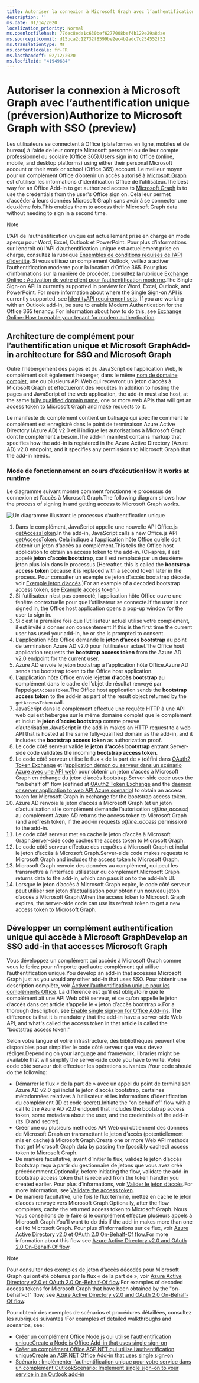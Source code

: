 ```yaml
---
title: Autoriser la connexion à Microsoft Graph avec l’authentification unique
description: ''
ms.date: 01/14/2020
localization_priority: Normal
ms.openlocfilehash: 77dec8eda1c630bef6277008bef4b129e29a8dae
ms.sourcegitcommit: d15bca2c12732f8599be2ec4b2adc7c254552f52
ms.translationtype: MT
ms.contentlocale: fr-FR
ms.lasthandoff: 02/12/2020
ms.locfileid: "41949684"
---
```

# <a name="authorize-to-microsoft-graph-with-sso-preview"></a><span data-ttu-id="6dc56-102">Autoriser la connexion à Microsoft Graph avec l’authentification unique (préversion)</span><span class="sxs-lookup"><span data-stu-id="6dc56-102">Authorize to Microsoft Graph with SSO (preview)</span></span>

<span data-ttu-id="6dc56-103">Les utilisateurs se connectent à Office (plateformes en ligne, mobiles et de bureau) à l’aide de leur compte Microsoft personnel ou de leur compte professionnel ou scolaire (Office 365).</span><span class="sxs-lookup"><span data-stu-id="6dc56-103">Users sign in to Office (online, mobile, and desktop platforms) using either their personal Microsoft account or their work or school (Office 365) account.</span></span> <span data-ttu-id="6dc56-104">Le meilleur moyen pour un complément Office d’obtenir un accès autorisé à [Microsoft Graph](https://developer.microsoft.com/graph/docs) est d’utiliser les informations d’identification Office de l’utilisateur.</span><span class="sxs-lookup"><span data-stu-id="6dc56-104">The best way for an Office Add-in to get authorized access to [Microsoft Graph](https://developer.microsoft.com/graph/docs) is to use the credentials from the user's Office sign on.</span></span> <span data-ttu-id="6dc56-105">Cela leur permet d’accéder à leurs données Microsoft Graph sans avoir à se connecter une deuxième fois.</span><span class="sxs-lookup"><span data-stu-id="6dc56-105">This enables them to access their Microsoft Graph data without needing to sign in a second time.</span></span> 

> [!NOTE]
> <span data-ttu-id="6dc56-p102">L’API de l’authentification unique est actuellement prise en charge en mode aperçu pour Word, Excel, Outlook et PowerPoint. Pour plus d’informations sur l’endroit où l’API d’authentification unique est actuellement prise en charge, consultez la rubrique [Ensembles de conditions requises de l’API d’identité](/office/dev/add-ins/reference/requirement-sets/identity-api-requirement-sets). Si vous utilisez un complément Outlook, veillez à activer l’authentification moderne pour la location d’Office 365. Pour plus d’informations sur la manière de procéder, consultez la rubrique [Exchange Online : Activation de votre client pour l’authentification moderne](https://social.technet.microsoft.com/wiki/contents/articles/32711.exchange-online-how-to-enable-your-tenant-for-modern-authentication.aspx).</span><span class="sxs-lookup"><span data-stu-id="6dc56-p102">The Single Sign-on API is currently supported in preview for Word, Excel, Outlook, and PowerPoint. For more information about where the Single Sign-on API is currently supported, see [IdentityAPI requirement sets](/office/dev/add-ins/reference/requirement-sets/identity-api-requirement-sets). If you are working with an Outlook add-in, be sure to enable Modern Authentication for the Office 365 tenancy. For information about how to do this, see [Exchange Online: How to enable your tenant for modern authentication](https://social.technet.microsoft.com/wiki/contents/articles/32711.exchange-online-how-to-enable-your-tenant-for-modern-authentication.aspx).</span></span>

## <a name="add-in-architecture-for-sso-and-microsoft-graph"></a><span data-ttu-id="6dc56-110">Architecture de complément pour l’authentification unique et Microsoft Graph</span><span class="sxs-lookup"><span data-stu-id="6dc56-110">Add-in architecture for SSO and Microsoft Graph</span></span>

<span data-ttu-id="6dc56-111">Outre l’hébergement des pages et du JavaScript de l’application Web, le complément doit également héberger, dans le même [nom de domaine complet](/windows/desktop/DNS/f-gly#_dns_fully_qualified_domain_name_fqdn__gly), une ou plusieurs API Web qui recevront un jeton d’accès à Microsoft Graph et effectueront des requêtes.</span><span class="sxs-lookup"><span data-stu-id="6dc56-111">In addition to hosting the pages and JavaScript of the web application, the add-in must also host, at the same [fully qualified domain name](/windows/desktop/DNS/f-gly#_dns_fully_qualified_domain_name_fqdn__gly), one or more web APIs that will get an access token to Microsoft Graph and make requests to it.</span></span>

<span data-ttu-id="6dc56-112">Le manifeste du complément contient un balisage qui spécifie comment le complément est enregistré dans le point de terminaison Azure Active Directory (Azure AD) v2.0 et il indique les autorisations à Microsoft Graph dont le complément a besoin.</span><span class="sxs-lookup"><span data-stu-id="6dc56-112">The add-in manifest contains markup that specifies how the add-in is registered in the Azure Active Directory (Azure AD) v2.0 endpoint, and it specifies any permissions to Microsoft Graph that the add-in needs.</span></span>

### <a name="how-it-works-at-runtime"></a><span data-ttu-id="6dc56-113">Mode de fonctionnement en cours d’exécution</span><span class="sxs-lookup"><span data-stu-id="6dc56-113">How it works at runtime</span></span>

<span data-ttu-id="6dc56-114">Le diagramme suivant montre comment fonctionne le processus de connexion et l’accès à Microsoft Graph.</span><span class="sxs-lookup"><span data-stu-id="6dc56-114">The following diagram shows how the process of signing in and getting access to Microsoft Graph works.</span></span>

![Un diagramme illustrant le processus d’authentification unique](../images/sso-access-to-microsoft-graph.png)

1. <span data-ttu-id="6dc56-116">Dans le complément, JavaScript appelle une nouvelle API Office.js [getAccessToken](/javascript/api/office-runtime/officeruntime.auth#getaccesstoken-options-).</span><span class="sxs-lookup"><span data-stu-id="6dc56-116">In the add-in, JavaScript calls a new Office.js API [getAccessToken](/javascript/api/office-runtime/officeruntime.auth#getaccesstoken-options-).</span></span> <span data-ttu-id="6dc56-117">Cela indique à l’application hôte Office qu’elle doit obtenir un jeton d’accès au complément.</span><span class="sxs-lookup"><span data-stu-id="6dc56-117">This tells the Office host application to obtain an access token to the add-in.</span></span> <span data-ttu-id="6dc56-118">(Ci-après, il est appelé **jeton d’accès bootstrap**, car il est remplacé par un deuxième jeton plus loin dans le processus.</span><span class="sxs-lookup"><span data-stu-id="6dc56-118">(Hereafter, this is called the **bootstrap access token** because it is replaced with a second token later in the process.</span></span> <span data-ttu-id="6dc56-119">Pour consulter un exemple de jeton d’accès bootstrap décodé, voir [Exemple jeton d’accès](sso-in-office-add-ins.md#example-access-token).)</span><span class="sxs-lookup"><span data-stu-id="6dc56-119">For an example of a decoded bootstrap access token, see [Example access token](sso-in-office-add-ins.md#example-access-token).)</span></span>
2. <span data-ttu-id="6dc56-120">Si l’utilisateur n’est pas connecté, l’application hôte Office ouvre une fenêtre contextuelle pour que l’utilisateur se connecte.</span><span class="sxs-lookup"><span data-stu-id="6dc56-120">If the user is not signed in, the Office host application opens a pop-up window for the user to sign in.</span></span>
3. <span data-ttu-id="6dc56-121">Si c’est la première fois que l’utilisateur actuel utilise votre complément, il est invité à donner son consentement.</span><span class="sxs-lookup"><span data-stu-id="6dc56-121">If this is the first time the current user has used your add-in, he or she is prompted to consent.</span></span>
4. <span data-ttu-id="6dc56-122">L’application hôte Office demande le **jeton d’accès bootstrap** au point de terminaison Azure AD v2.0 pour l’utilisateur actuel.</span><span class="sxs-lookup"><span data-stu-id="6dc56-122">The Office host application requests the **bootstrap access token** from the Azure AD v2.0 endpoint for the current user.</span></span>
5. <span data-ttu-id="6dc56-123">Azure AD envoie le jeton bootstrap à l’application hôte Office.</span><span class="sxs-lookup"><span data-stu-id="6dc56-123">Azure AD sends the bootstrap token to the Office host application.</span></span>
6. <span data-ttu-id="6dc56-124">L’application hôte Office envoie le**jeton d’accès bootstrap** au complément dans le cadre de l’objet de résultat renvoyé par l’appel`getAccessToken`.</span><span class="sxs-lookup"><span data-stu-id="6dc56-124">The Office host application sends the **bootstrap access token** to the add-in as part of the result object returned by the `getAccessToken` call.</span></span>
7. <span data-ttu-id="6dc56-125">JavaScript dans le complément effectue une requête HTTP à une API web qui est hébergée sur le même domaine complet que le complément et inclut le **jeton d’accès bootstrap** comme preuve d’autorisation.</span><span class="sxs-lookup"><span data-stu-id="6dc56-125">JavaScript in the add-in makes an HTTP request to a web API that is hosted at the same fully-qualified domain as the add-in, and it includes the **bootstrap access token** as authorization proof.</span></span>
8. <span data-ttu-id="6dc56-126">Le code côté serveur valide le **jeton d’accès bootstrap** entrant.</span><span class="sxs-lookup"><span data-stu-id="6dc56-126">Server-side code validates the incoming **bootstrap access token**.</span></span>
9. <span data-ttu-id="6dc56-127">Le code côté serveur utilise le flux « de la part de » (défini dans [OAuth2 Token Exchange](https://tools.ietf.org/html/draft-ietf-oauth-token-exchange-02) et l’[application démon ou serveur dans un scénario Azure avec une API web](/azure/active-directory/develop/active-directory-authentication-scenarios)) pour obtenir un jeton d’accès à Microsoft Graph en échange du jeton d’accès bootstrap.</span><span class="sxs-lookup"><span data-stu-id="6dc56-127">Server-side code uses the “on behalf of” flow (defined at [OAuth2 Token Exchange](https://tools.ietf.org/html/draft-ietf-oauth-token-exchange-02) and the [daemon or server application to web API Azure scenario](/azure/active-directory/develop/active-directory-authentication-scenarios)) to obtain an access token for Microsoft Graph in exchange for the bootstrap access token.</span></span>
10. <span data-ttu-id="6dc56-128">Azure AD renvoie le jeton d’accès à Microsoft Graph (et un jeton d’actualisation si le complément demande l’autorisation *offline_access*) au complément.</span><span class="sxs-lookup"><span data-stu-id="6dc56-128">Azure AD returns the access token to Microsoft Graph (and a refresh token, if the add-in requests *offline_access* permission) to the add-in.</span></span>
11. <span data-ttu-id="6dc56-129">Le code côté serveur met en cache le jeton d’accès à Microsoft Graph.</span><span class="sxs-lookup"><span data-stu-id="6dc56-129">Server-side code caches the access token to Microsoft Graph.</span></span>
12. <span data-ttu-id="6dc56-130">Le code côté serveur effectue des requêtes à Microsoft Graph et inclut le jeton d’accès à Microsoft Graph.</span><span class="sxs-lookup"><span data-stu-id="6dc56-130">Server-side code makes requests to Microsoft Graph and includes the access token to Microsoft Graph.</span></span>
13. <span data-ttu-id="6dc56-131">Microsoft Graph renvoie des données au complément, qui peut les transmettre à l’interface utilisateur du complément.</span><span class="sxs-lookup"><span data-stu-id="6dc56-131">Microsoft Graph returns data to the add-in, which can pass it on to the add-in’s UI.</span></span>
14. <span data-ttu-id="6dc56-132">Lorsque le jeton d’accès à Microsoft Graph expire, le code côté serveur peut utiliser son jeton d’actualisation pour obtenir un nouveau jeton d’accès à Microsoft Graph.</span><span class="sxs-lookup"><span data-stu-id="6dc56-132">When the access token to Microsoft Graph expires, the server-side code can use its refresh token to get a new access token to Microsoft Graph.</span></span>

## <a name="develop-an-sso-add-in-that-accesses-microsoft-graph"></a><span data-ttu-id="6dc56-133">Développer un complément authentification unique qui accède à Microsoft Graph</span><span class="sxs-lookup"><span data-stu-id="6dc56-133">Develop an SSO add-in that accesses Microsoft Graph</span></span>

<span data-ttu-id="6dc56-134">Vous développez un complément qui accède à Microsoft Graph comme vous le feriez pour n’importe quel autre complément qui utilise l’authentification unique.</span><span class="sxs-lookup"><span data-stu-id="6dc56-134">You develop an add-in that accesses Microsoft Graph just as you would any other add-in that uses SSO.</span></span> <span data-ttu-id="6dc56-135">Pour obtenir une description complète, voir [Activer l’authentification unique pour les compléments Office](/office/dev/add-ins/develop/sso-in-office-add-ins). La différence est qu’il est obligatoire que le complément ait une API Web côté serveur, et ce qu’on appelle le jeton d’accès dans cet article s’appelle le « jeton d’accès bootstrap ».</span><span class="sxs-lookup"><span data-stu-id="6dc56-135">For a thorough description, see [Enable single sign-on for Office Add-ins](/office/dev/add-ins/develop/sso-in-office-add-ins). The difference is that it is mandatory that the add-in have a server-side Web API, and what's called the access token in that article is called the "bootstrap access token."</span></span>

<span data-ttu-id="6dc56-136">Selon votre langue et votre infrastructure, des bibliothèques peuvent être disponibles pour simplifier le code côté serveur que vous devez rédiger.</span><span class="sxs-lookup"><span data-stu-id="6dc56-136">Depending on your language and framework, libraries might be available that will simplify the server-side code you have to write.</span></span> <span data-ttu-id="6dc56-137">Votre code côté serveur doit effectuer les opérations suivantes :</span><span class="sxs-lookup"><span data-stu-id="6dc56-137">Your code should do the following:</span></span>

* <span data-ttu-id="6dc56-138">Démarrer le flux « de la part de » avec un appel du point de terminaison Azure AD v2.0 qui inclut le jeton d’accès bootstrap, certaines métadonnées relatives à l’utilisateur et les informations d’identification du complément (ID et code secret).</span><span class="sxs-lookup"><span data-stu-id="6dc56-138">Initiate the “on behalf of” flow with a call to the Azure AD v2.0 endpoint that includes the bootstrap access token, some metadata about the user, and the credentials of the add-in (its ID and secret).</span></span>
* <span data-ttu-id="6dc56-139">Créer une ou plusieurs méthodes API Web qui obtiennent des données de Microsoft Graph en transmettant le jeton d’accès (potentiellement mis en cache) à Microsoft Graph.</span><span class="sxs-lookup"><span data-stu-id="6dc56-139">Create one or more Web API methods that get Microsoft Graph data by passing the (possibly cached) access token to Microsoft Graph.</span></span>
* <span data-ttu-id="6dc56-140">De manière facultative, avant d’initier le flux, validez le jeton d’accès bootstrap reçu à partir du gestionnaire de jetons que vous avez créé précédemment.</span><span class="sxs-lookup"><span data-stu-id="6dc56-140">Optionally, before initiating the flow, validate the add-in bootstrap access token that is received from the token handler you created earlier.</span></span> <span data-ttu-id="6dc56-141">Pour plus d’informations, voir [Valider le jeton d’accès](sso-in-office-add-ins.md#validate-the-access-token).</span><span class="sxs-lookup"><span data-stu-id="6dc56-141">For more information, see [Validate the access token](sso-in-office-add-ins.md#validate-the-access-token).</span></span> 
* <span data-ttu-id="6dc56-142">De manière facultative, une fois le flux terminé, mettez en cache le jeton d’accès renvoyé vers Microsoft Graph.</span><span class="sxs-lookup"><span data-stu-id="6dc56-142">Optionally, after the flow completes, cache the returned access token to Microsoft Graph.</span></span> <span data-ttu-id="6dc56-143">Nous vous conseillons de le faire si le complément effectue plusieurs appels à Microsoft Graph.</span><span class="sxs-lookup"><span data-stu-id="6dc56-143">You'll want to do this if the add-in makes more than one call to Microsoft Graph.</span></span> <span data-ttu-id="6dc56-144">Pour plus d’informations sur ce flux, voir [Azure Active Directory v2.0 et OAuth 2.0 On-Behalf-Of flow](/azure/active-directory/develop/active-directory-v2-protocols-oauth-on-behalf-of).</span><span class="sxs-lookup"><span data-stu-id="6dc56-144">For more information about this flow see [Azure Active Directory v2.0 and OAuth 2.0 On-Behalf-Of flow](/azure/active-directory/develop/active-directory-v2-protocols-oauth-on-behalf-of).</span></span>

> [!NOTE]
> <span data-ttu-id="6dc56-145">Pour consulter des exemples de jeton d’accès décodés pour Microsoft Graph qui ont été obtenus par le flux « de la part de », voir [Azure Active Directory v2.0 et OAuth 2.0 On-Behalf-Of flow](/azure/active-directory/develop/active-directory-v2-protocols-oauth-on-behalf-of).</span><span class="sxs-lookup"><span data-stu-id="6dc56-145">For examples of decoded access tokens for Microsoft Graph that have been obtained by the "on-behalf-of" flow, see [Azure Active Directory v2.0 and OAuth 2.0 On-Behalf-Of flow](/azure/active-directory/develop/active-directory-v2-protocols-oauth-on-behalf-of).</span></span>

<span data-ttu-id="6dc56-146">Pour obtenir des exemples de scénarios et procédures détaillées, consultez les rubriques suivantes :</span><span class="sxs-lookup"><span data-stu-id="6dc56-146">For examples of detailed walkthroughs and scenarios, see:</span></span>

* [<span data-ttu-id="6dc56-147">Créer un complément Office Node.js qui utilise l’authentification unique</span><span class="sxs-lookup"><span data-stu-id="6dc56-147">Create a Node.js Office Add-in that uses single sign-on</span></span>](create-sso-office-add-ins-nodejs.md)
* [<span data-ttu-id="6dc56-148">Créer un complément Office ASP.NET qui utilise l’authentification unique</span><span class="sxs-lookup"><span data-stu-id="6dc56-148">Create an ASP.NET Office Add-in that uses single sign-on</span></span>](create-sso-office-add-ins-aspnet.md)
* [<span data-ttu-id="6dc56-149">Scénario : Implémenter l’authentification unique pour votre service dans un complément Outlook</span><span class="sxs-lookup"><span data-stu-id="6dc56-149">Scenario: Implement single sign-on to your service in an Outlook add-in</span></span>](/outlook/add-ins/implement-sso-in-outlook-add-in)
